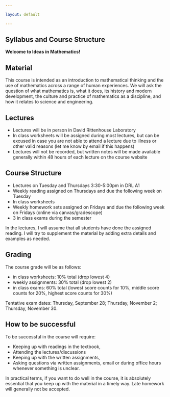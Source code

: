 ```yaml
---

layout: default

---
```



Syllabus and Course Structure
---

**Welcome to Ideas in Mathematics!**


Material
---

This course is intended as an introduction to mathematical thinking and the use
of mathematics across a range of human experiences. We will ask the question of
what mathematics is, what it does, its history and modern development, the
culture and practice of mathematics as a discipline, and how it relates to
science and engineering. 

Lectures
---

- Lectures will be in person in David Rittenhouse Laboratory
- In class worksheets will be assigned during most lectures, but can be excused
  in case you are not able to attend a lecture due to illness or other valid
  reasons (let me know by email if this happens)
- Lectures will not be recorded, but written notes will be made available
  generally within 48 hours of each lecture on the course website

Course Structure
---

- Lectures on Tuesday and Thursdays 3:30-5:00pm in DRL A1
- Weekly reading assigned on Thursdays and due the following week on Tuesday
- In class worksheets
- Weekly homework sets assigned on Fridays and due the following week on Fridays (online via canvas/gradescope)
- 3 in class exams during the semester

In the lectures, I will assume that all students have done the assigned reading. I will try to supplement the material by adding extra details and examples as needed.

Grading
---

The course grade will be as follows:

- in class worksheets: 10% total (drop lowest 4)
- weekly assignments: 30% total (drop lowest 2)
- in class exams: 60% total (lowest score counts for 10%, middle score counts for 20%, highest score counts for 30%)

Tentative exam dates: Thursday, September 28; Thursday, November 2; Thursday, November 30.

How to be successful
---

To be successful in the course will require:

- Keeping up with readings in the textbook,
- Attending the lectures/discussions
- Keeping up with the written assignments,
- Asking questions via written assignments, email or during office hours whenever something is unclear.

In practical terms, if you want to do well in the course, it is absolutely essential that you keep up with the material in a timely way. Late homework will generally not be accepted.
